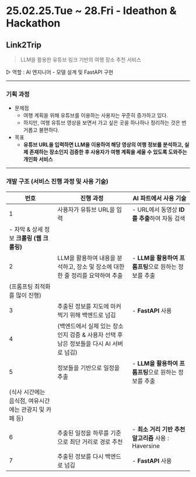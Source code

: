 # 25.02.25.Tue ~ 28.Fri - Ideathon & Hackathon


## Link2Trip

> LLM을 활용한 유튜브 링크 기반의 여행 장소 추천 서비스
> 

▷ 역할 : AI 엔지니어 - 모델 설계 및 FastAPI 구현

---

### 기획 과정

- 문제점
    - 여행 계획을 위해 유튜브를 이용하는 사용자는 꾸준히 증가하고 있다.
    - 하지만, 여행 유튜브 영상을 보면서 가고 싶은 곳을 하나하나 정리하는 것은 번거롭고 불편하다.
- 목표
    - **유튜브 URL을 입력하면 LLM을 이용하여 해당 영상의 여행 정보를 분석하고, 실제 존재하는 장소인지 검증한 후 사용자가 여행 계획을 세울 수 있도록 도와주는 개인화 서비스**

---

### 개발 구조 (서비스 진행 과정 및 사용 기술)

| 번호 | 진행 과정 | AI 파트에서 사용 기술 |
| --- | --- | --- |
| 1 | 사용자가 유튜브 URL을 입력  | - URL에서 동영상 **ID를 추출**하여 자동 검색
- 자막 & 상세 정보 **크롤링 (웹 크롤링)** |
| 2 | LLM을 활용하여 내용을 분석하고, 장소 및 장소에 대한 한 줄 정리를 요약하여 추출 | - **LLM을 활용하여 프롬프팅**으로 원하는 정보를 추출
(프롬프팅 최적화를 많이 진행) |
| 3 | 추출된 정보를 지도에 마커찍기 위해 백엔드로 넘김 | - **FastAPI** 사용 |
| 4 | (백엔드에서 실제 있는 장소 인지 검증 & 사용자 선택 후 남은 정보들을 다시 AI 서버로 넘김) |  |
| 5 | 정보들을 기반으로 일정을 추출 | - **LLM을 활용하여 프롬프팅**으로 원하는 정보를 추출
(식사 시간에는 음식점, 여유시간에는 관광지 및 카페 등) |
| 6 | 추출된 일정을 하루를 기준으로 최단 거리로 경로 추천 | - **최소 거리 기반 추천 알고리즘** 사용 : Haversine |
| 7 | 추출된 정보를 다시 백엔드로 넘김 | - **FastAPI** 사용 |
